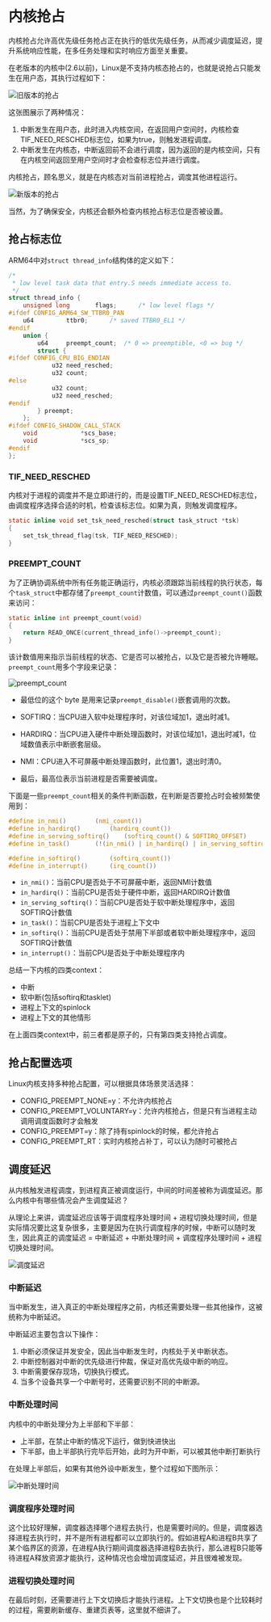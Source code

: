 # 内核抢占

内核抢占允许高优先级任务抢占正在执行的低优先级任务，从而减少调度延迟，提升系统响应性能，在多任务处理和实时响应方面至关重要。

在老版本的内核中(2.6以前)，Linux是不支持内核态抢占的，也就是说抢占只能发生在用户态，其执行过程如下：

![旧版本的抢占](../../images/kernel/preempt_old.webp)

这张图展示了两种情况：

1. 中断发生在用户态，此时进入内核空间，在返回用户空间时，内核检查TIF_NEED_RESCHED标志位，如果为true，则触发进程调度。
2. 中断发生在内核态，中断返回前不会进行调度，因为返回的是内核空间，只有在内核空间返回至用户空间时才会检查标志位并进行调度。

内核抢占，顾名思义，就是在内核态对当前进程抢占，调度其他进程运行。

![新版本的抢占](../../images/kernel/preempt_new.webp)

当然，为了确保安全，内核还会额外检查内核抢占标志位是否被设置。

## 抢占标志位

ARM64中对`struct thread_info`结构体的定义如下：

```C
/*
 * low level task data that entry.S needs immediate access to.
 */
struct thread_info {
	unsigned long		flags;		/* low level flags */
#ifdef CONFIG_ARM64_SW_TTBR0_PAN
	u64			ttbr0;		/* saved TTBR0_EL1 */
#endif
	union {
		u64		preempt_count;	/* 0 => preemptible, <0 => bug */
		struct {
#ifdef CONFIG_CPU_BIG_ENDIAN
			u32	need_resched;
			u32	count;
#else
			u32	count;
			u32	need_resched;
#endif
		} preempt;
	};
#ifdef CONFIG_SHADOW_CALL_STACK
	void			*scs_base;
	void			*scs_sp;
#endif
};
```

### TIF_NEED_RESCHED

内核对于进程的调度并不是立即进行的，而是设置TIF_NEED_RESCHED标志位，由调度程序选择合适的时机，检查该标志位。如果为真，则触发调度程序。

```C
static inline void set_tsk_need_resched(struct task_struct *tsk)
{
    set_tsk_thread_flag(tsk, TIF_NEED_RESCHED);
}
```

### PREEMPT_COUNT

为了正确协调系统中所有任务能正确运行，内核必须跟踪当前线程的执行状态，每个`task_struct`中都存储了`preempt_count`计数值，可以通过`preempt_count()`函数来访问：

```C
static inline int preempt_count(void)
{
    return READ_ONCE(current_thread_info()->preempt_count);
}
```

该计数值用来指示当前线程的状态、它是否可以被抢占，以及它是否被允许睡眠。`preempt_count`用多个字段来记录：

![preempt_count](../../images/kernel/preempt_count.webp)

- 最低位的这个 byte 是用来记录`preempt_disable()`嵌套调用的次数。

- SOFTIRQ：当CPU进入软中处理程序时，对该位域加1，退出时减1。

- HARDIRQ：当CPU进入硬件中断处理函数时，对该位域加1，退出时减1，位域数值表示中断嵌套层级。

- NMI：CPU进入不可屏蔽中断处理函数时，此位置1，退出时清0。

- 最后，最高位表示当前进程是否需要被调度。

下面是一些`preempt_count`相关的条件判断函数，在判断是否要抢占时会被频繁使用到：

```C
#define in_nmi()		(nmi_count())
#define in_hardirq()		(hardirq_count())
#define in_serving_softirq()	(softirq_count() & SOFTIRQ_OFFSET)
#define in_task()		(!(in_nmi() | in_hardirq() | in_serving_softirq()))

#define in_softirq()		(softirq_count())
#define in_interrupt()		(irq_count())
```

- `in_nmi()`：当前CPU是否处于不可屏蔽中断，返回NMI计数值
- `in_hardirq()`：当前CPU是否处于硬件中断，返回HARDIRQ计数值
- `in_serving_softirq()`：当前CPU是否处于软中断处理程序中，返回SOFTIRQ计数值
- `in_task()`：当前CPU是否处于进程上下文中
- `in_softirq()`：当前CPU是否处于禁用下半部或者软中断处理程序中，返回SOFTIRQ计数值
- `in_interrupt()`：当前CPU是否处于中断处理程序内

总结一下内核的四类context：

- 中断
- 软中断(包括softirq和tasklet)
- 进程上下文的spinlock
- 进程上下文的其他情形

在上面四类context中，前三者都是原子的，只有第四类支持抢占调度。

## 抢占配置选项

Linux内核支持多种抢占配置，可以根据具体场景灵活选择：

- CONFIG_PREEMPT_NONE=y：不允许内核抢占
- CONFIG_PREEMPT_VOLUNTARY=y：允许内核抢占，但是只有当进程主动调用调度函数时才会触发
- CONFIG_PREEMPT=y：除了持有spinlock的时候，都允许抢占
- CONFIG_PREEMPT_RT：实时内核抢占补丁，可以认为随时可被抢占

## 调度延迟

从内核触发进程调度，到进程真正被调度运行，中间的时间差被称为调度延迟。那么内核中有哪些情况会产生调度延迟？

从理论上来讲，调度延迟应该等于调度程序处理时间 + 进程切换处理时间，但是实际情况要比这复杂很多，主要是因为在执行调度程序的时候，中断可以随时发生，因此真正的调度延迟 = 中断延迟 + 中断处理时间 + 调度程序处理时间 + 进程切换处理时间。

![调度延迟](../../images/kernel/sched_latency.webp)

### 中断延迟

当中断发生，进入真正的中断处理程序之前，内核还需要处理一些其他操作，这被统称为中断延迟。

中断延迟主要包含以下操作：

1. 中断必须保证并发安全，因此当中断发生时，内核处于关中断状态。
2. 中断控制器对中断的优先级进行仲裁，保证对高优先级中断的响应。
3. 中断需要保存现场，切换执行模式。
4. 当多个设备共享一个中断号时，还需要识别不同的中断源。

### 中断处理时间

内核中的中断处理分为上半部和下半部：

- 上半部，在禁止中断的情况下运行，做到快进快出
- 下半部，由上半部执行完毕后开始，此时为开中断，可以被其他中断打断执行

在处理上半部后，如果有其他外设中断发生，整个过程如下图所示：

![中断处理时间](../../images/kernel/interrupt_latency.webp)

### 调度程序处理时间

这个比较好理解，调度器选择哪个进程去执行，也是需要时间的。但是，调度器选择进程去执行时，并不是所有进程都可以立即执行的。假如进程A和进程B共享了某个临界区的资源，在进程A执行期间调度器选择进程B去执行，那么进程B只能等待进程A释放资源才能执行，这种情况也会增加调度延迟，并且很难被发现。

### 进程切换处理时间

在最后时刻，还需要进行上下文切换后才能执行进程。上下文切换也是个比较耗时的过程，需要刷新缓存、重建页表等，这里就不细讲了。



